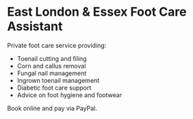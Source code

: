 # East London & Essex Foot Care Assistant

Private foot care service providing:
- Toenail cutting and filing
- Corn and callus removal
- Fungal nail management
- Ingrown toenail management
- Diabetic foot care support
- Advice on foot hygiene and footwear

Book online and pay via PayPal.